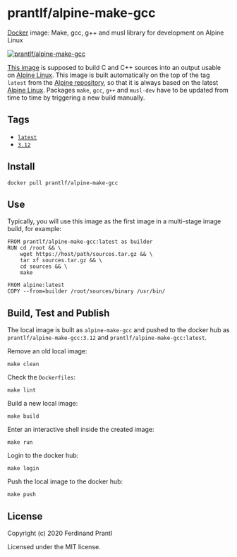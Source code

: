 # prantlf/alpine-make-gcc

[Docker] image: Make, gcc, g++ and musl library for development on Alpine Linux

[![prantlf/alpine-make-gcc](http://dockeri.co/image/prantlf/alpine-make-gcc)](https://hub.docker.com/repository/docker/prantlf/alpine-make-gcc/)

[This image] is supposed to build C and C++ sources into an output usable on [Alpine Linux]. This image is built automatically on the top of the tag `latest` from the [Alpine repository], so that it is always based on the latest [Alpine Linux]. Packages `make`, `gcc`, `g++` and `musl-dev` have to be updated from time to time by triggering a new build manually.

## Tags

- [`latest`]
- [`3.12`]

## Install

```
docker pull prantlf/alpine-make-gcc
```

## Use

Typically, you will use this image as the first image in a multi-stage image build, for example:

    FROM prantlf/alpine-make-gcc:latest as builder
    RUN cd /root && \
        wget https://host/path/sources.tar.gz && \
        tar xf sources.tar.gz && \
        cd sources && \
        make

    FROM alpine:latest
    COPY --from=builder /root/sources/binary /usr/bin/

## Build, Test and Publish

The local image is built as `alpine-make-gcc` and pushed to the docker hub as `prantlf/alpine-make-gcc:3.12` and `prantlf/alpine-make-gcc:latest`.

Remove an old local image:

    make clean

Check the `Dockerfiles`:

    make lint

Build a new local image:

    make build

Enter an interactive shell inside the created image:

    make run

Login to the docker hub:

    make login

Push the local image to the docker hub:

    make push

## License

Copyright (c) 2020 Ferdinand Prantl

Licensed under the MIT license.

[Docker]: https://www.docker.com/
[This image]: https://hub.docker.com/repository/docker/prantlf/alpine-make-gcc
[`latest`]: https://hub.docker.com/repository/docker/prantlf/alpine-make-gcc/tags
[`3.12`]: https://hub.docker.com/repository/docker/prantlf/alpine-make-gcc/tags
[Alpine repository]: https://hub.docker.com/_/alpine
[Alpine Linux]: https://alpinelinux.org/
